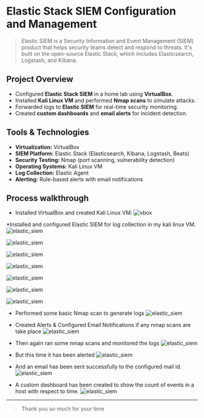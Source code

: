 # Elastic Stack SIEM Configuration and Management
> Elastic SIEM is a Security Information and Event Management (SIEM) product that helps security teams detect and respond to threats. It's built on the open-source Elastic Stack, which includes Elasticsearch, Logstash, and Kibana.

## Project Overview
- Configured **Elastic Stack SIEM** in a home lab using **VirtualBox**.
- Installed **Kali Linux VM** and performed **Nmap scans** to simulate attacks.
- Forwarded logs to **Elastic SIEM** for real-time security monitoring.
- Created **custom dashboards** and **email alerts** for incident detection.

## Tools & Technologies
- **Virtualization:** VirtualBox
- **SIEM Platform:** Elastic Stack (Elasticsearch, Kibana, Logstash, Beats)
- **Security Testing:** Nmap (port scanning, vulnerability detection)
- **Operating Systems:** Kali Linux VM
- **Log Collection:** Elastic Agent  
- **Alerting:** Rule-based alerts with email notifications

## Process walkthrough
* Installed VirtualBox and created Kali Linux VM:
![vbox](https://github.com/nivethasureshkannan/cybersecurity_projects_/blob/main/1.SIEM/assets_1/SIEM_1_vb.png?raw=true)

*Installed and configured Elastic SIEM for log collection in my kali linux VM.
![elastic_siem](https://github.com/nivethasureshkannan/cybersecurity_projects_/blob/main/1.SIEM/assets_1/SIEM_1_1.png?raw=true)

![elastic_siem](https://github.com/nivethasureshkannan/cybersecurity_projects_/blob/main/1.SIEM/assets_1/SIEM_1_2.png?raw=true)

![elastic_siem](https://github.com/nivethasureshkannan/cybersecurity_projects_/blob/main/1.SIEM/assets_1/SIEM_1_3.png?raw=true)

![elastic_siem](https://github.com/nivethasureshkannan/cybersecurity_projects_/blob/main/1.SIEM/assets_1/SIEM_1_4.png?raw=true)

![elastic_siem](https://github.com/nivethasureshkannan/cybersecurity_projects_/blob/main/1.SIEM/assets_1/SIEM_1_5.png?raw=true)

![elastic_siem](https://github.com/nivethasureshkannan/cybersecurity_projects_/blob/main/1.SIEM/assets_1/SIEM_1_6.png?raw=true)

![elastic_siem](https://github.com/nivethasureshkannan/cybersecurity_projects_/blob/main/1.SIEM/assets_1/SIEM_1_7.png?raw=true)

* Performed some basic  Nmap scan to generate logs
![elastic_siem](https://github.com/nivethasureshkannan/cybersecurity_projects_/blob/main/1.SIEM/assets_1/SIEM_1_8.png?raw=true)

* Created Alerts & Configured Email Notifications if any nmap scans are take place
![elastic_siem](https://github.com/nivethasureshkannan/cybersecurity_projects_/blob/main/1.SIEM/assets_1/SIEM_1_rule.png?raw=true)

* Then again ran some nmap scans and monitored the logs
![elastic_siem](https://github.com/nivethasureshkannan/cybersecurity_projects_/blob/main/1.SIEM/assets_1/SIEM_1_9.png?raw=true)

* But this time it has been alerted
![elastic_siem](https://github.com/nivethasureshkannan/cybersecurity_projects_/blob/main/1.SIEM/assets_1/SIEM_1_10.png?raw=true)

* And an email has been sent successfully to the configured mail id.
![elastic_siem](https://github.com/nivethasureshkannan/cybersecurity_projects_/blob/main/1.SIEM/assets_1/SIEM_1_11.png?raw=true)

* A custom dashboard has been created to show the count of events in a host with respect to time.
![elastic_siem](https://github.com/nivethasureshkannan/cybersecurity_projects/blob/main/1.SIEM/assets_1/SIEM_1_12.png?raw=true)

---
> Thank you so much for your time
